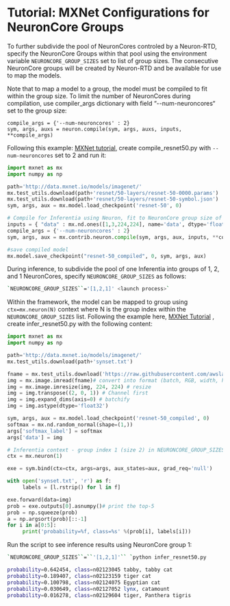# Tutorial: MXNet Configurations for NeuronCore Groups

To further subdivide the pool of NeuronCores controled by a Neuron-RTD, specify the NeuronCore Groups within that pool using the environment variable `NEURONCORE_GROUP_SIZES`  set to list of group sizes. The consecutive NeuronCore groups will be created by Neuron-RTD and be available for use to map the models.

Note that to map a model to a group, the model must be compiled to fit within the group size. To limit the number of NeuronCores during compilation, use compiler_args dictionary with field “--num-neuroncores“ set to the group size:

```
compile_args = {'--num-neuroncores' : 2}
sym, args, auxs = neuron.compile(sym, args, auxs, inputs, **compile_args)
```

Following this example: [MXNet tutorial](./tutorial-mxnet-neuron-compile-infer.md), create compile_resnet50.py with `--num-neuroncores` set to 2 and run it:

```python
import mxnet as mx
import numpy as np

path='http://data.mxnet.io/models/imagenet/'
mx.test_utils.download(path+'resnet/50-layers/resnet-50-0000.params')
mx.test_utils.download(path+'resnet/50-layers/resnet-50-symbol.json')
sym, args, aux = mx.model.load_checkpoint('resnet-50', 0)

# Compile for Inferentia using Neuron, fit to NeuronCore group size of 2
inputs = { "data" : mx.nd.ones([1,3,224,224], name='data', dtype='float32') }
compile_args = {'--num-neuroncores' : 2}
sym, args, aux = mx.contrib.neuron.compile(sym, args, aux, inputs, **compile_args)

#save compiled model
mx.model.save_checkpoint("resnet-50_compiled", 0, sym, args, aux)

```

During inference, to subdivide the pool of one Inferentia into groups of 1, 2, and 1 NeuronCores, specify `NEURONCORE_GROUP_SIZES` as follows:

```bash
`NEURONCORE_GROUP_SIZES``='[1,2,1]' <launch process>`
```

Within the framework, the model can be mapped to group using  `ctx=mx.neuron(N)` context where N is the group index within the `NEURONCORE_GROUP_SIZES` list. Following the example here,  [MXNet Tutorial](./tutorial-mxnet-neuron-compile-infer.md) , create infer_resnet50.py with the following content:

```python
import mxnet as mx
import numpy as np

path='http://data.mxnet.io/models/imagenet/'
mx.test_utils.download(path+'synset.txt')

fname = mx.test_utils.download('https://raw.githubusercontent.com/awslabs/mxnet-model-server/master/docs/images/kitten_small.jpg?raw=true')
img = mx.image.imread(fname)# convert into format (batch, RGB, width, height)
img = mx.image.imresize(img, 224, 224) # resize
img = img.transpose((2, 0, 1)) # Channel first
img = img.expand_dims(axis=0) # batchify
img = img.astype(dtype='float32')

sym, args, aux = mx.model.load_checkpoint('resnet-50_compiled', 0)
softmax = mx.nd.random_normal(shape=(1,))
args['softmax_label'] = softmax
args['data'] = img

# Inferentia context - group index 1 (size 2) in NEURONCORE_GROUP_SIZES=[1,2,1]
ctx = mx.neuron(1)

exe = sym.bind(ctx=ctx, args=args, aux_states=aux, grad_req='null')

with open('synset.txt', 'r') as f:
     labels = [l.rstrip() for l in f]

exe.forward(data=img)
prob = exe.outputs[0].asnumpy()# print the top-5
prob = np.squeeze(prob)
a = np.argsort(prob)[::-1]
for i in a[0:5]:
     print('probability=%f, class=%s' %(prob[i], labels[i]))
```

Run the script to see inference results using NeuronCore group 1:

```bash
`NEURONCORE_GROUP_SIZES``=``'[1,2,1]'`` `python infer_resnet50.py
```

```bash
probability=0.642454, class=n02123045 tabby, tabby cat
probability=0.189407, class=n02123159 tiger cat
probability=0.100798, class=n02124075 Egyptian cat
probability=0.030649, class=n02127052 lynx, catamount
probability=0.016278, class=n02129604 tiger, Panthera tigris
```
